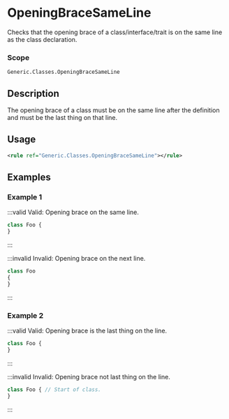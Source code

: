# OpeningBraceSameLine

Checks that the opening brace of a class/interface/trait is on the same line as the class declaration.

### Scope

`Generic.Classes.OpeningBraceSameLine`

## Description

The opening brace of a class must be on the same line after the definition and must be the last thing on that line.

## Usage

```xml
<rule ref="Generic.Classes.OpeningBraceSameLine"></rule>
```

## Examples

### Example 1

:::valid Valid: Opening brace on the same line.
```php
class Foo {
}
```
:::

:::invalid Invalid: Opening brace on the next line.
```php
class Foo
{
}
```
:::

### Example 2

:::valid Valid: Opening brace is the last thing on the line.
```php
class Foo {
}
```
:::

:::invalid Invalid: Opening brace not last thing on the line.
```php
class Foo { // Start of class.
}
```
:::